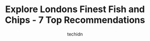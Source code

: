 ---
layout: ampstory
image: https://i0.wp.com/www.auto.or.id/wp-content/uploads/2023/06/archies-seafood-restaurants-0-london-1686323905.jpeg?resize=640,853
author: techidn
featured: false
description: London, Ontario, Canada is a haven for Fish and Chips enthusiasts, boasting an impressive array of 7 top-notch establishments. Whether youre a seasoned connoisseur or simply curious to expl
title: Explore Londons Finest Fish and Chips - 7 Top Recommendations
cover:
   title: Explore Londons Finest Fish and Chips - 7 Top Recommendations
   subtitle: AUTO.OR.ID
   background: https://www.auto.or.id/wp-content/uploads/2023/06/archies-seafood-restaurants-0-london-1686323905.jpeg

pages: 
 - layout: thirds
   top: <h1>#1 Crabby Joes Bar • Grill</h1>
   bottom: "<p>This was the best f**king food Ive ever had. I went for lunch with my brother and we both got burgers and let me tell you it was some of the freshest and high quality </p>"
   background: https://www.auto.or.id/wp-content/uploads/2023/06/archies-seafood-restaurants-1-london-1686323907.jpeg
   backgroundblur: true
 - layout: thirds
   top: <h1>#2 Tiger Jacks Bar & Grill</h1>
   bottom: "<p>842 Wharncliffe Rd S, London, ON N6J 2N4, Canada</p>"
   background: https://www.auto.or.id/wp-content/uploads/2023/06/archies-seafood-restaurants-2-london-1686323907.jpeg
   cta:
      link: https://www.auto.or.id/explore-londons-finest-fish-and-chips-7-top-recommendations/
      text: Explore Londons Finest Fish and Chips - 7 Top Recommendations
 - layout: thirds
   top: <h1>#3 The Church Key Bistro-Pub</h1>
   bottom: "<p>476 Richmond St, London, ON N6A 3E6, Canada</p>"
   background: https://images.unsplash.com/photo-1604755948429-a463f1d43c45?ixlib=rb-4.0.3&ixid=MnwxMjA3fDB8MHxwaG90by1wYWdlfHx8fGVufDB8fHx8&auto=format&fit=crop&w=640&h=853&q=80
   cta:
      link: https://www.auto.or.id/explore-londons-finest-fish-and-chips-7-top-recommendations/
      text: Explore Londons Finest Fish and Chips - 7 Top Recommendations
 - layout: thirds
   top: <h1>#4 Archies Seafood Restaurants</h1>
   bottom: "<p>1173 Wellington Rd, London, ON N6E 1M1, Canada</p>"
   background: https://images.unsplash.com/photo-1574524096264-8d7e68d047f3?ixlib=rb-4.0.3&ixid=MnwxMjA3fDB8MHxwaG90by1wYWdlfHx8fGVufDB8fHx8&auto=format&fit=crop&w=640&h=853&q=80
   cta:
      link: https://www.auto.or.id/explore-londons-finest-fish-and-chips-7-top-recommendations/
      text: Explore Londons Finest Fish and Chips - 7 Top Recommendations
 - layout: thirds
   top: <h1>#5 McCabes Irish Pub & Grill</h1>
   bottom: "<p>739 Richmond St, London, ON N6A 5C7, Canada</p>"
   background: https://images.unsplash.com/photo-1625863929285-5e37a6b0df1c?ixlib=rb-4.0.3&ixid=MnwxMjA3fDB8MHxwaG90by1wYWdlfHx8fGVufDB8fHx8&auto=format&fit=crop&w=640&h=853&q=80
   cta:
      link: https://www.auto.or.id/explore-londons-finest-fish-and-chips-7-top-recommendations/
      text: Explore Londons Finest Fish and Chips - 7 Top Recommendations
 - layout: thirds
   top: <h1>#6 Archies Fish & Chips</h1>
   bottom: "<p>153 Wharncliffe Rd S, London, ON N6J 1H6, Canada</p>"
   background: https://images.unsplash.com/photo-1621772991673-de61ffe34408?ixlib=rb-4.0.3&ixid=MnwxMjA3fDB8MHxwaG90by1wYWdlfHx8fGVufDB8fHx8&auto=format&fit=crop&w=640&h=853&q=80
   cta:
      link: https://www.auto.or.id/explore-londons-finest-fish-and-chips-7-top-recommendations/
      text: Explore Londons Finest Fish and Chips - 7 Top Recommendations
 - layout: thirds
   top: <h1>#7 Fatty Pattys</h1>
   bottom: "<p>390 Springbank Dr, London, ON N6J 1G9, Canada</p>"
   background: https://images.unsplash.com/photo-1604755940773-d7d32c4e43e1?ixlib=rb-4.0.3&ixid=MnwxMjA3fDB8MHxwaG90by1wYWdlfHx8fGVufDB8fHx8&auto=format&fit=crop&w=640&h=853&q=80
   cta:
      link: https://www.auto.or.id/explore-londons-finest-fish-and-chips-7-top-recommendations/
      text: Explore Londons Finest Fish and Chips - 7 Top Recommendations
 - layout: thirds
   middle: Continue reading...
   background: https://images.unsplash.com/photo-1596639410348-8470f7fa9f84?ixlib=rb-4.0.3&ixid=MnwxMjA3fDB8MHxwaG90by1wYWdlfHx8fGVufDB8fHx8&auto=format&fit=crop&w=640&h=853&q=80
   cta:
      link: https://www.auto.or.id/explore-londons-finest-fish-and-chips-7-top-recommendations/
      text: Explore Londons Finest Fish and Chips - 7 Top Recommendations

---